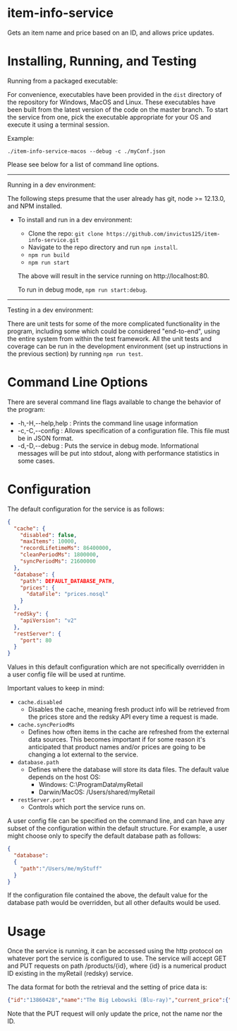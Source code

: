 # item-info-service
Gets an item name and price based on an ID, and allows price updates.

# Installing, Running, and Testing

Running from a packaged executable:

For convenience, executables have been provided in the `dist` directory of the repository for Windows, MacOS and Linux.  These executables have been built from the latest version of the code on the master branch. To start the service from one, pick the executable appropriate for your OS and execute it using a terminal session.

Example:

`./item-info-service-macos --debug -c ./myConf.json`

Please see below for a list of command line options.

---

Running in a dev environment:

The following steps presume that the user already has git, node >= 12.13.0, and NPM installed.

* To install and run in a dev environment:
  - Clone the repo: `git clone https://github.com/invictus125/item-info-service.git`
  - Navigate to the repo directory and run `npm install`.
  - `npm run build`
  - `npm run start`

  The above will result in the service running on http://localhost:80.

  To run in debug mode, `npm run start:debug`.

---

Testing in a dev environment:

There are unit tests for some of the more complicated functionality in the program, including some which could be considered "end-to-end", using the entire system from within the test framework.  All the unit tests and coverage can be run in the development environment (set up instructions in the previous section) by running `npm run test`.

# Command Line Options

There are several command line flags available to change the behavior of the program:
  - -h,-H,--help,help : Prints the command line usage information
  - -c,-C,--config : Allows specification of a configuration file. This file must be in JSON format.
  - -d,-D,--debug : Puts the service in debug mode. Informational messages will be put into stdout, along with performance statistics in some cases.

# Configuration

The default configuration for the service is as follows:

```json
{
  "cache": {
    "disabled": false,
    "maxItems": 10000,
    "recordLifetimeMs": 86400000,
    "cleanPeriodMs": 1800000,
    "syncPeriodMs": 21600000
  },
  "database": {
    "path": DEFAULT_DATABASE_PATH,
    "prices": {
      "dataFile": "prices.nosql"
    }
  },
  "redSky": {
    "apiVersion": "v2"
  },
  "restServer": {
    "port": 80
  }
}
```

Values in this default configuration which are not specifically overridden in a user config file will be used at runtime.

Important values to keep in mind:
* `cache.disabled`
  - Disables the cache, meaning fresh product info will be retrieved from the prices store and the redsky API every time a request is made.
* `cache.syncPeriodMs`
  - Defines how often items in the cache are refreshed from the external data sources. This becomes important if for some reason it's anticipated that product names and/or prices are going to be changing a lot external to the service.
* `database.path`
  - Defines where the database will store its data files. The default value depends on the host OS:
    - Windows: C:\\ProgramData\\myRetail
    - Darwin/MacOS: /Users/shared/myRetail
* `restServer.port`
  - Controls which port the service runs on.

A user config file can be specified on the command line, and can have any subset of the configuration within the default structure. For example, a user might choose only to specify the default database path as follows:

```json
{
  "database":
  {
    "path":"/Users/me/myStuff"
  }
}
```

If the configuration file contained the above, the default value for the database path would be overridden, but all other defaults would be used.

# Usage

Once the service is running, it can be accessed using the http protocol on whatever port the service is configured to use.  The service will accept GET and PUT requests on path /products/{id}, where {id} is a numerical product ID existing in the myRetail (redsky) service.

The data format for both the retrieval and the setting of price data is:

```json
{"id":"13860428","name":"The Big Lebowski (Blu-ray)","current_price":{"value":12.49,"currency_code":"USD"}}
```

Note that the PUT request will only update the price, not the name nor the ID.
